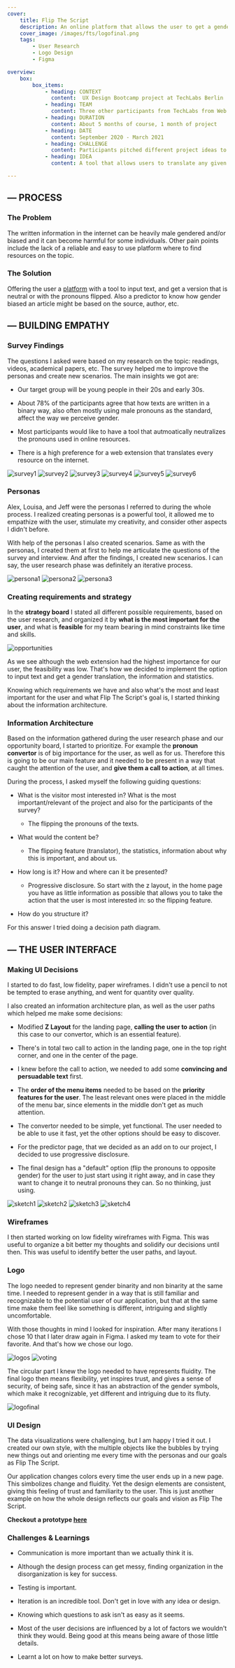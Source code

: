 ```yaml
---
cover: 
    title: Flip The Script
    description: An online platform that allows the user to get a gender neutral or gender flipped version of any text input.
    cover_image: /images/fts/logofinal.png
    tags: 
        - User Research
        - Logo Design
        - Figma

overview: 
    box:
        box_items: 
            - heading: CONTEXT
              content:  UX Design Bootcamp project at TechLabs Berlin
            - heading: TEAM
              content: Three other participants from TechLabs from Web Development and Data Science
            - heading: DURATION 
              content: About 5 months of course, 1 month of project
            - heading: DATE 
              content: September 2020 - March 2021
            - heading: CHALLENGE
              content: Participants pitched different project ideas to choose from. This was one of the ideas from a participant and I voted for this one 
            - heading: IDEA
              content: A tool that allows users to translate any given text into gender neutral, or to flip the pronouns of the text 

---
```

## — PROCESS

### The Problem

The written information in the internet can be heavily male gendered and/or biased and it can become harmful for some individuals. Other pain points include the lack of a reliable and easy to use platform where to find resources on the topic.

### The Solution

Offering the user a [platform](https://www.figma.com/proto/XDxrsmeNLMoiQI1L9NBD7N/ui-FTS?page-id=0%3A1&node-id=1%3A2&viewport=325%2C48%2C0.05&scaling=scale-down&starting-point-node-id=1%3A2) with a tool to input text, and get a version that is neutral or with the pronouns flipped. Also a predictor to know how gender biased an article might be based on the source, author, etc.

## — BUILDING EMPATHY

### Survey Findings

The questions I asked were based on my research on the topic: readings, videos, academical papers, etc. The survey helped me to improve the personas and create new scenarios.
The main insights we got are:

- Our target group will be young people in their 20s and early 30s.
  
- About 78% of the participants agree that how texts are written in a binary way, also often mostly using male pronouns as the standard, affect the way we perceive gender.
  
- Most participants would like to have a tool that autmoatically neutralizes the pronouns used in online resources.
  
- There is a high preference for a web extension that translates every resource on the internet.

![survey1](/images/fts/survey1.png)
![survey2](/images/fts/survey2.png)
![survey3](/images/fts/survey3.png)
![survey4](/images/fts/survey4.png)
![survey5](/images/fts/survey5.png)
![survey6](/images/fts/survey6.png)

### Personas

 Alex, Louisa, and Jeff were the personas I referred to during the whole process. I realized creating personas is a powerful tool, it allowed me to empathize with the user, stimulate my creativity, and consider other aspects I didn't before.

With help of the personas I also created scenarios. Same as with the personas, I created them at first to help me articulate the questions of the survey and interview. And after the findings, I created new scenarios. I can say, the user research phase was definitely an iterative process.

![persona1](/images/fts/persona1.png)
![persona2](/images/fts/persona2.png)
![persona3](/images/fts/persona3.png)

### Creating requirements and strategy

In the **strategy board** I stated all different possible requirements, based on the user research, and organized it by **what is the most important for the user**, and what is **feasible** for my team bearing in mind constraints like time and skills.

![opportunities](/images/fts/opportunities.png)

As we see although the web extension had the highest importance for our user, the feasibility was low. That's how we decided to implement the option to input text and get a gender translation, the information and statistics.

Knowing which requirements we have and also what's the most and least important for the user and what Flip The Script's goal is, I started thinking about the information architecture.

### Information Architecture

Based on the information gathered during the user research phase and our opportunity board, I started to prioritize. For example the **pronoun convertor** is of big importance for the user, as well as for us. Therefore this is going to be our main feature and it needed to be present in a way that caught the attention of the user, and **give them a call to action**, at all times.

During the process, I asked myself the following guiding questions:

- What is the visitor most interested in? What is the most important/relevant of the project and also for the participants of the survey?
  - The flipping the pronouns of the texts.

- What would the content be?
  - The flipping feature (translator), the statistics, information about why this is important, and about us.

- How long is it? How and where can it be presented?
  - Progressive disclosure. So start with the z layout, in the home page you have as little information as possible that allows you to take the action that the user is most interested in: so the flipping feature.

- How do you structure it?

For this answer I tried doing a decision path diagram.

## — THE USER INTERFACE

### Making UI Decisions

I started to do fast, low fidelity, paper wireframes. I didn't use a pencil to not be tempted to erase anything, and went for quantity over quality.

I also created an information architecture plan, as well as the user paths which helped me make some decisions:

- Modified **Z Layout** for the landing page, **calling the user to action** (in this case to our convertor, which is an essential feature).
  
- There's in total two call to action in the landing page, one in the top right corner, and one in the center of the page.
  
- I knew before the call to action, we needed to add some **convincing and persuadable text** first.
  
- The **order of the menu items** needed to be based on the **priority features for the user**. The least relevant ones were placed in the middle of the menu bar, since elements in the middle don't get as much attention.

- The convertor needed to be simple, yet functional. The user needed to be able to use it fast, yet the other options should be easy to discover.

- For the predictor page, that we decided as an add on to our project, I decided to use progressive disclosure.

- The final design has a "default" option (flip the pronouns to opposite gender) for the user to just start using it right away, and in case they want to change it to neutral pronouns they can. So no thinking, just using.

![sketch1](/images/fts/s1.png)
![sketch2](/images/fts/s2.png)
![sketch3](/images/fts/s3.png)
![sketch4](/images/fts/s4.png)

### Wireframes

I then started working on low fidelity wireframes with Figma. This was useful to organize a bit better my thoughts and solidify our decisions until then. This was useful to identify better the user paths, and layout.

### Logo

The logo needed to represent gender binarity and non binarity at the same time. I needed to represent gender in a way that is still familiar and recognizable to the potential user of our application, but that at the same time make them feel like something is different, intriguing and slightly uncomfortable.

With those thoughts in mind I looked for inspiration. After many iterations I chose 10 that I later draw again in Figma. I asked my team to vote for their favorite. And that's how we chose our logo.

![logos](/images/fts/logosketches.png)
![voting](/images/fts/logovoting.png)

The circular part I knew the logo needed to have represents fluidity. The final logo then means flexibility, yet inspires trust, and gives a sense of security, of being safe, since it has an abstraction of the gender symbols, which make it recognizable, yet different and intriguing due to its fluty.

![logofinal](/images/fts/logofinal.png)

### UI Design

The data visualizations were challenging, but I am happy I tried it out. I created our own style, with the multiple objects like the bubbles by trying new things out and orienting me every time with the personas and our goals as Flip The Script.

Our application changes colors every time the user ends up in a new page. This simbolizes change and fluidity. Yet the design elements are consistent, giving this feeling of trust and familiarity to the user. This is just another example on how the whole design reflects our goals and vision as Flip The Script.

**Checkout a prototype [here](https://www.figma.com/proto/XDxrsmeNLMoiQI1L9NBD7N/ui-FTS?page-id=0%3A1&node-id=1%3A2&viewport=325%2C48%2C0.05&scaling=scale-down&starting-point-node-id=1%3A2)**

### Challenges & Learnings

- Communication is more important than we actually think it is.
  
- Although the design process can get messy, finding organization in the disorganization is key for success.
  
- Testing is important.
  
- Iteration is an incredible tool. Don't get in love with any idea or design.
  
- Knowing which questions to ask isn't as easy as it seems.
  
- Most of the user decisions are influenced by a lot of factors we wouldn't think they would. Being good at this means being aware of those little details.
  
- Learnt a lot on how to make better surveys.
